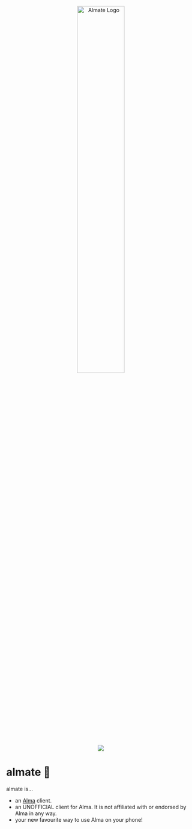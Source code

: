 <p align="center">
   <img src="https://github.com/smattsil/almate/blob/main/app/src/main/res/drawable/vectoralmatelexend.png" alt="Almate Logo" width=50% >
</p>
<p align="center">
   <img src="https://img.shields.io/badge/platforms-android-blueviolet?style=for-the-badge"/>
</p>

# **almate** 🌟

almate is...
- an [Alma](https://getalma.com/) client.
- an UNOFFICIAL client for Alma. It is not affiliated with or endorsed by Alma in any way.
- your new favourite way to use Alma on your phone!
